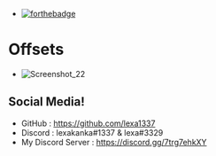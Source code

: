 - [![forthebadge](https://forthebadge.com/images/badges/made-with-c-plus-plus.svg)](https://forthebadge.com)

# Offsets
- ![Screenshot_22](https://user-images.githubusercontent.com/108696458/178037911-f9202195-12db-457e-9fa3-5d25e11a210e.png)

## Social Media!
- GitHub : https://github.com/lexa1337
- Discord : lexakanka#1337 & lexa#3329
- My Discord Server : https://discord.gg/7trg7ehkXY
